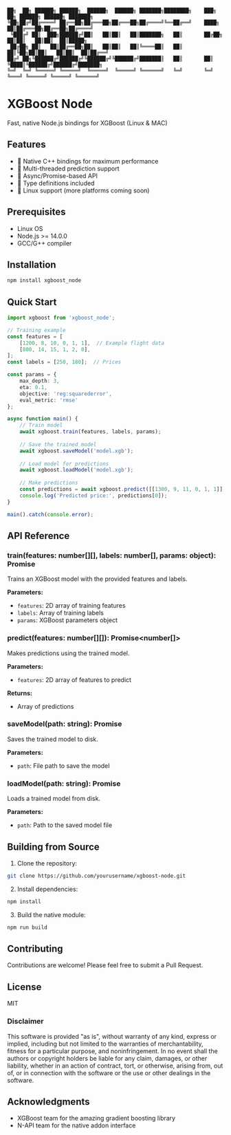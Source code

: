 ```
██╗  ██╗ ██████╗ ██████╗  ██████╗  ██████╗ ███████╗████████╗    ███╗   ██╗ ██████╗ ██████╗ ███████╗
╚██╗██╔╝██╔════╝ ██╔══██╗██╔═══██╗██╔═══██╗██╔════╝╚══██╔══╝    ████╗  ██║██╔═══██╗██╔══██╗██╔════╝
 ╚███╔╝ ██║  ███╗██████╔╝██║   ██║██║   ██║███████╗   ██║       ██╔██╗ ██║██║   ██║██║  ██║█████╗  
 ██╔██╗ ██║   ██║██╔══██╗██║   ██║██║   ██║╚════██║   ██║       ██║╚██╗██║██║   ██║██║  ██║██╔══╝  
██╔╝ ██╗╚██████╔╝██████╔╝╚██████╔╝╚██████╔╝███████║   ██║       ██║ ╚████║╚██████╔╝██████╔╝███████╗
╚═╝  ╚═╝ ╚═════╝ ╚═════╝  ╚═════╝  ╚═════╝ ╚══════╝   ╚═╝       ╚═╝  ╚═══╝ ╚═════╝ ╚═════╝ ╚══════╝
```

# XGBoost Node

Fast, native Node.js bindings for XGBoost (Linux & MAC)

## Features
- 🚀 Native C++ bindings for maximum performance
- 🧵 Multi-threaded prediction support
- 🔄 Async/Promise-based API
- 💪 Type definitions included
- 🐧 Linux support (more platforms coming soon)

## Prerequisites
- Linux OS
- Node.js >= 14.0.0  
- GCC/G++ compiler

## Installation
```bash
npm install xgboost_node
```

## Quick Start

```typescript
import xgboost from 'xgboost_node';

// Training example
const features = [
    [1200, 8, 10, 0, 1, 1],  // Example flight data 
    [800, 14, 15, 1, 2, 0],
];
const labels = [250, 180];  // Prices

const params = {
    max_depth: 3,
    eta: 0.1,
    objective: 'reg:squarederror',
    eval_metric: 'rmse'
};

async function main() {
    // Train model
    await xgboost.train(features, labels, params);
    
    // Save the trained model
    await xgboost.saveModel('model.xgb');
    
    // Load model for predictions
    await xgboost.loadModel('model.xgb');
    
    // Make predictions
    const predictions = await xgboost.predict([[1300, 9, 11, 0, 1, 1]]);
    console.log('Predicted price:', predictions[0]);
}

main().catch(console.error);
```

## API Reference

### train(features: number[][], labels: number[], params: object): Promise<void>
Trains an XGBoost model with the provided features and labels.

**Parameters:**
- `features`: 2D array of training features
- `labels`: Array of training labels
- `params`: XGBoost parameters object

### predict(features: number[][]): Promise<number[]>
Makes predictions using the trained model.

**Parameters:**
- `features`: 2D array of features to predict

**Returns:**
- Array of predictions

### saveModel(path: string): Promise<void>
Saves the trained model to disk.

**Parameters:**
- `path`: File path to save the model

### loadModel(path: string): Promise<void>
Loads a trained model from disk.

**Parameters:**
- `path`: Path to the saved model file

## Building from Source

1. Clone the repository:
```bash
git clone https://github.com/yourusername/xgboost-node.git
```

2. Install dependencies:
```bash
npm install
```

3. Build the native module:
```bash
npm run build
```

## Contributing
Contributions are welcome! Please feel free to submit a Pull Request.

## License
MIT

### Disclaimer
This software is provided "as is", without warranty of any kind, express or implied, including but not limited to the warranties of merchantability, fitness for a particular purpose, and noninfringement. In no event shall the authors or copyright holders be liable for any claim, damages, or other liability, whether in an action of contract, tort, or otherwise, arising from, out of, or in connection with the software or the use or other dealings in the software.


## Acknowledgments
- XGBoost team for the amazing gradient boosting library
- N-API team for the native addon interface
